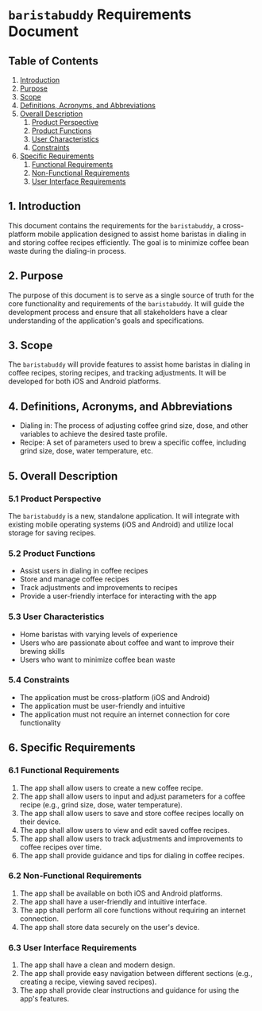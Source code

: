 # `baristabuddy` Requirements Document

## Table of Contents
1. [Introduction](#introduction)
2. [Purpose](#purpose)
3. [Scope](#scope)
4. [Definitions, Acronyms, and Abbreviations](#definitions-acronyms-and-abbreviations)
5. [Overall Description](#overall-description)
   1. [Product Perspective](#product-perspective)
   2. [Product Functions](#product-functions)
   3. [User Characteristics](#user-characteristics)
   4. [Constraints](#constraints)
6. [Specific Requirements](#specific-requirements)
   1. [Functional Requirements](#functional-requirements)
   2. [Non-Functional Requirements](#non-functional-requirements)
   3. [User Interface Requirements](#user-interface-requirements)

## 1. Introduction
This document contains the requirements for the `baristabuddy`, a cross-platform mobile application designed to assist home baristas in dialing in and storing coffee recipes efficiently. The goal is to minimize coffee bean waste during the dialing-in process.

## 2. Purpose
The purpose of this document is to serve as a single source of truth for the core functionality and requirements of the `baristabuddy`. It will guide the development process and ensure that all stakeholders have a clear understanding of the application's goals and specifications.

## 3. Scope
The `baristabuddy` will provide features to assist home baristas in dialing in coffee recipes, storing recipes, and tracking adjustments. It will be developed for both iOS and Android platforms.

## 4. Definitions, Acronyms, and Abbreviations
- Dialing in: The process of adjusting coffee grind size, dose, and other variables to achieve the desired taste profile.
- Recipe: A set of parameters used to brew a specific coffee, including grind size, dose, water temperature, etc.

## 5. Overall Description

### 5.1 Product Perspective
The `baristabuddy` is a new, standalone application. It will integrate with existing mobile operating systems (iOS and Android) and utilize local storage for saving recipes.

### 5.2 Product Functions
- Assist users in dialing in coffee recipes
- Store and manage coffee recipes
- Track adjustments and improvements to recipes
- Provide a user-friendly interface for interacting with the app

### 5.3 User Characteristics
- Home baristas with varying levels of experience
- Users who are passionate about coffee and want to improve their brewing skills
- Users who want to minimize coffee bean waste

### 5.4 Constraints
- The application must be cross-platform (iOS and Android)
- The application must be user-friendly and intuitive
- The application must not require an internet connection for core functionality

## 6. Specific Requirements

### 6.1 Functional Requirements
1. The app shall allow users to create a new coffee recipe.
2. The app shall allow users to input and adjust parameters for a coffee recipe (e.g., grind size, dose, water temperature).
3. The app shall allow users to save and store coffee recipes locally on their device.
4. The app shall allow users to view and edit saved coffee recipes.
5. The app shall allow users to track adjustments and improvements to coffee recipes over time.
6. The app shall provide guidance and tips for dialing in coffee recipes.

### 6.2 Non-Functional Requirements
1. The app shall be available on both iOS and Android platforms.
2. The app shall have a user-friendly and intuitive interface.
3. The app shall perform all core functions without requiring an internet connection.
4. The app shall store data securely on the user's device.

### 6.3 User Interface Requirements
1. The app shall have a clean and modern design.
2. The app shall provide easy navigation between different sections (e.g., creating a recipe, viewing saved recipes).
3. The app shall provide clear instructions and guidance for using the app's features.
